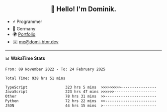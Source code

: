 <h2 align="center">👋 Hello! I'm Dominik.</h2>

- ⚡ Programmer
- 📍 Germany
- 🌍 [Portfolio](https://domi-btnr.dev)
- ✉️ [me@domi-btnr.dev](mailto://me@domi-btnr.dev)

---
📊 **WakaTime Stats**
<!--START_SECTION:waka-->

```txt
From: 09 November 2022 - To: 24 February 2025

Total Time: 938 hrs 51 mins

TypeScript                 323 hrs 5 mins  >>>>>>>>>----------------   34.41 %
JavaScript                 223 hrs 47 mins >>>>>>-------------------   23.84 %
Other                      78 hrs 31 mins  >>-----------------------   08.36 %
Python                     72 hrs 22 mins  >>-----------------------   07.71 %
JSON                       44 hrs 15 mins  >------------------------   04.71 %
```

<!--END_SECTION:waka-->
